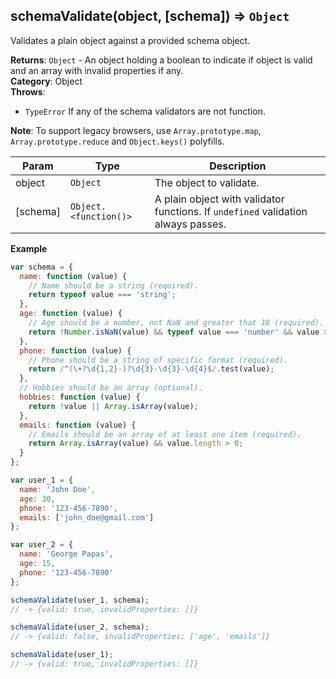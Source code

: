 <a name="schemaValidate"></a>

## schemaValidate(object, [schema]) ⇒ <code>Object</code>
Validates a plain object against a provided schema object.

**Returns**: <code>Object</code> - An object holding a boolean to indicate if object is valid and an array with invalid properties if any.  
**Category**: Object  
**Throws**:

- <code>TypeError</code> If any of the schema validators are not function.

**Note**: To support legacy browsers, use `Array.prototype.map`, `Array.prototype.reduce` and `Object.keys()` polyfills.  

| Param | Type | Description |
| --- | --- | --- |
| object | <code>Object</code> | The object to validate. |
| [schema] | <code>Object.&lt;function()&gt;</code> | A plain object with validator functions. If `undefined` validation always passes. |

**Example**  
```js
var schema = {
  name: function (value) {
    // Name should be a string (required).
    return typeof value === 'string';
  },
  age: function (value) {
    // Age should be a number, not NaN and greater that 18 (required).
    return !Number.isNaN(value) && typeof value === 'number' && value >= 18;
  },
  phone: function (value) {
    // Phone should be a string of specific format (required).
    return /^(\+?\d{1,2}-)?\d{3}-\d{3}-\d{4}$/.test(value);
  },
  // Hobbies should be an array (optional).
  hobbies: function (value) {
    return !value || Array.isArray(value);
  },
  emails: function (value) {
    // Emails should be an array of at least one item (required).
    return Array.isArray(value) && value.length > 0;
  }
};

var user_1 = {
  name: 'John Doe',
  age: 30,
  phone: '123-456-7890',
  emails: ['john_doe@gmail.com']
};

var user_2 = {
  name: 'George Papas',
  age: 15,
  phone: '123-456-7890'
};

schemaValidate(user_1, schema);
// -> {valid: true, invalidProperties: []}

schemaValidate(user_2, schema);
// -> {valid: false, invalidProperties: ['age', 'emails']}

schemaValidate(user_1);
// -> {valid: true, invalidProperties: []}
```
